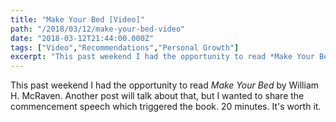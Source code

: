 ```yaml
---
title: "Make Your Bed [Video]"
path: "/2018/03/12/make-your-bed-video"
date: "2018-03-12T21:44:00.000Z"
tags: ["Video","Recommendations","Personal Growth"]
excerpt: "This past weekend I had the opportunity to read *Make Your Bed* by William H. McRaven. Another post will talk about that, but I wanted to share the commencement speech which triggered the book. 20..."
---
```


This past weekend I had the opportunity to read *Make Your Bed* by William H. McRaven. Another post will talk about that, but I wanted to share the commencement speech which triggered the book. 20 minutes. It's worth it.
